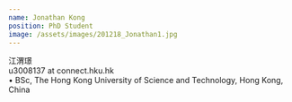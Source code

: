 ```yaml
---
name: Jonathan Kong
position: PhD Student
image: /assets/images/201218_Jonathan1.jpg
---
```

江渭璟    
u3008137 at connect.hku.hk  
• BSc, The Hong Kong University of Science and Technology, Hong Kong, China
